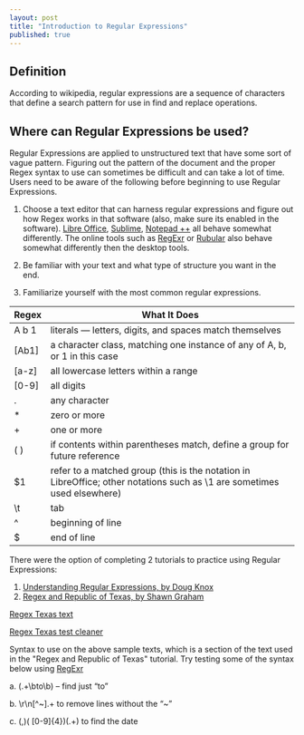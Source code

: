 ```yaml
---
layout: post
title: "Introduction to Regular Expressions"
published: true
---
```


Definition
----------

According to wikipedia, regular expressions are a sequence of characters that define a search pattern for use in find and replace operations.

Where can Regular Expressions be used?
--------------------------------------
Regular Expressions are applied to unstructured text that have some sort of vague pattern. Figuring out the pattern of the document and the proper Regex syntax to use can sometimes be difficult and can take a lot of time. Users need to be aware of the following before beginning to use Regular Expressions.

1. Choose a text editor that can harness regular expressions and figure out how Regex works in that software (also, make sure its enabled in the software). [Libre Office](https://help.libreoffice.org/Common/List_of_Regular_Expressions/ "Regular Expressions Libre Office"), [Sublime](http://docs.sublimetext.info/en/latest/search_and_replace/search_and_replace_overview.html "Regular Expression Sublime"), [Notepad ++](http://docs.notepad-plus-plus.org/index.php/Regular_Expressions/ "Regular Expressions Notepad ++") all behave somewhat differently. The online tools such as [RegExr](http://regexr.com/ "RegExr") or [Rubular](http://rubular.com/ "Rubular") also behave somewhat differently then the desktop tools.

2. Be familiar with your text and what type of structure you want in the end. 

3. Familiarize yourself with the most common regular expressions.

Regex   |   What It Does   | 
---------   |   ---------   | 
A b 1   |   literals — letters, digits, and spaces match themselves   | 
[Ab1]   |   a character class, matching one instance of any of A, b, or 1 in this case   | 
[a-z] | all lowercase letters within a range 
[0-9] | all digits |
. | any character |
* | zero or more |
+ | one or more |
( ) | if contents within parentheses match, define a group for future reference |
$1 | refer to a matched group (this is the notation in LibreOffice; other notations such as \1 are sometimes used elsewhere) |
\t | tab |
^ | beginning of line |
$ | end of line |

There were the option of completing 2 tutorials to practice using Regular Expressions:

1. [Understanding Regular Expressions, by Doug Knox](http://programminghistorian.org/lessons/understanding-regular-expressions "Understanding Regular Expressions")
2. [Regex and Republic of Texas, by Shawn Graham](http://workbook.craftingdigitalhistory.ca/supporting%20materials/regexex/ "Regex and the Republic of Texas")

[Regex Texas text](/images/Texas.txt "Text sample")

[Regex Texas test cleaner](/images/Texas2.txt "Text sample")


Syntax to use on the above sample texts, which is a section of the text used in the "Regex and Republic of Texas" tutorial. Try testing some of the syntax below using [RegExr](http://regexr.com/ "RegExr")

a.	(.+\bto\b) – find just “to”

b.	\r\n[^~].+ to remove lines without the “~”

c.	(,)( [0-9]{4})(.+) to find the date

